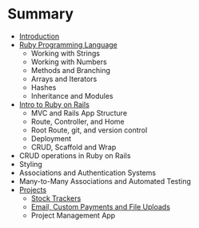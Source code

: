# Summary

* [Introduction](README.md)
* [Ruby Programming Language](ruby-programming-language.md)
    * Working with Strings
    * Working with Numbers
    * Methods and Branching
    * Arrays and Iterators
    * Hashes
    * Inheritance and Modules
* [Intro to Ruby on Rails](intro-to-ruby-on-rails.md)
    * MVC and Rails App Structure
    * Route, Controller, and Home
    * Root Route, git, and version control
    * Deployment
    * CRUD, Scaffold and Wrap
* CRUD operations in Ruby on Rails
* Styling
* Associations and Authentication Systems
* Many-to-Many Associations and Automated Testing
* [Projects](projects.md)
    * [Stock Trackers](stock-trackers.md)
    * [Email, Custom Payments and File Uploads](email-custom-payments-and-file-uploads.md)
    * Project Management App

